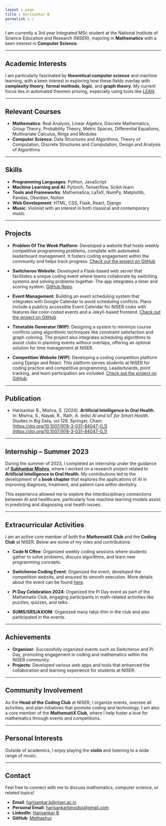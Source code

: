 ```yaml
---
layout : page
title : Harisankar B
permalink : /
---
```


I am currently a 3rd year Integrated MSc student at the National Institute of Science Education and Research (NISER), majoring in **Mathematics** with a keen interest in **Computer Science**.

---

## Academic Interests

I am particularly fascinated by **theoretical computer science** and machine learning, with a keen interest in exploring how these fields overlap with **complexity theory**, **formal methods**, **logic**, and **graph theory**. My current focus lies in automated theorem proving, especially using tools like [_LEAN_](https://leanprover-community.github.io/).

---

## Relevant Courses

- **Mathematics**: Real Analysis, Linear Algebra, Discrete Mathematics, Group Theory, Probability Theory, Metric Spaces, Differential Equations, Multivariate Calculus, Rings and Modules
- **Computer Science**: Data Structures and Algorithms, Theory of Computation, Discrete Structures and Computation, Design and Analysis of Algorithms

---

## Skills

- **Programming Languages**: Python, JavaScript
- **Machine Learning and AI**: Pytorch, Tenserflow, Scikit-learn
- **Tools and Frameworks**: Mathematica, LaTeX, NumPy, Matplotlib, Pandas, Obsidian, Notion
- **Web Development**: HTML, CSS, Flask, React, Django
- **Music**: Violinist with an interest in both classical and contemporary music

---

## Projects

 - **Problem Of The Week Platform**: Developed a website that hosts weekly competitive programming problems, complete with automated leaderboard management. It fosters coding engagement within the community and helps track progress. [Check out the project on GitHub](https://sdgniser.github.io/problem-of-the-week)

- **Switcheroo Website**: Developed a Flask-based web server that facilitates a unique coding event where teams collaborate by switching systems and solving problems together. The app integrates a timer and scoring system. [GitHub Repo](https://github.com/Methaphur/switcheroo).

- **Event Management**: Building an event scheduling system that integrates with Google Calendar to avoid scheduling conflicts. Plans include a publicly accessible Event Calendar for NISER clubs with features like color-coded events and a Jekyll-based frontend.
[Check out the project on GitHub](https://sdgniser.github.io/event-management)

- **Timetable Generator (WIP)**: Designing a system to minimize course conflicts using algorithmic techniques like constraint satisfaction and graph coloring. The project also integrates scheduling algorithms to assist clubs in planning events without overlaps, offering an optimal solution for time management at NISER.

- **Competition Website (WIP)**: Developing a coding competition platform using Django and React. This platform serves students at NISER for coding practice and competitive programming. Leaderboards, point tracking, and team participation are included. [Check out the project on GitHub](https://github.com/sugar-syrup/NiserCodeLab).

---

## Publication

- Harisankar B., Mishra, S. (2024). **Artificial Intelligence in Oral Health**. In: Mishra, S., Nayak, R., Rath, A. (eds) *AI and IoT for Smart Health*. Studies in Big Data, vol 126. Springer, Cham.  
  [https://doi.org/10.1007/978-3-031-84047-0_1](https://doi.org/10.1007/978-3-031-84047-0_1)

---

## Internship – Summer 2023

During the summer of 2023, I completed an internship under the guidance of [**Subhankar Mishra**](https://niser.ac.in/~smishra/), where I worked on a research project related to **Artificial Intelligence in Oral Health**. My contributions led to the development of a **book chapter** that explores the applications of AI in improving diagnosis, treatment, and patient care within dentistry.

This experience allowed me to explore the interdisciplinary connections between AI and healthcare, particularly how machine learning models assist in predicting and diagnosing oral health issues.

---

## Extracurricular Activities

I am an active core member of both the **MathematiX Club** and the **Coding Club** at NISER. Below are some of my roles and contributions:

- **Code N Cffee**: Organized weekly coding sessions where students gather to solve problems, discuss algorithms, and learn new programming concepts. 

- **Switcheroo Coding Event**: Organized the event, developed the competition website, and ensured its smooth execution. More details about the event can be found [here](https://www.niser.ac.in/~smishra/event/2022sdg/switcheroo.html).

- **Pi Day Celebration 2024**: Organized the Pi Day event as part of the Mathematix Club, engaging participants in math-related activities like puzzles, quizzes, and talks.

- **SUMS/SRS/AXIOM**: Organized many takjs ithin in the club and also participated in the events. 


---

## Achievements

- **Organizer**: Successfully organized events such as Switcheroo and Pi Day, promoting engagement in coding and mathematics within the NISER community.
- **Projects**: Developed various web apps and tools that enhanced the collaboration and learning experience for students at NISER.

---

## Community Involvement

As the **Head of the Coding Club** at NISER, I organize events, oversee all activities, and plan initiatives that promote coding and technology. I am also a core member of the **MathematiX Club**, where I help foster a love for mathematics through events and competitions.

---

## Personal Interests

Outside of academics, I enjoy playing the **violin** and listening to a wide range of music.

---

## Contact

Feel free to connect with me to discuss mathematics, computer science, or related topics!

- **Email**: [harisankar.b@niser.ac.in](mailto:harisankar.b@niser.ac.in)
- **Personal Email**: [harisankarbinodss@gmail.com](mailto:harisankarbinodss@gmail.com)
- **LinkedIn**: [Harisankar B](https://www.linkedin.com)
- **GitHub**: [Methaphur](https://github.com/Methaphur)
